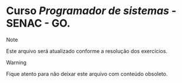 # Curso _Programador de sistemas_ - SENAC - GO.
> [!NOTE]
> Este arquivo será atualizado conforme a resolução dos exercícios.

> [!WARNING]
> Fique atento para não deixar este arquivo com conteúdo obsoleto.
